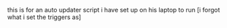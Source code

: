 this is for an auto updater script i have set up on his laptop to run [i forgot what i set the triggers as]
